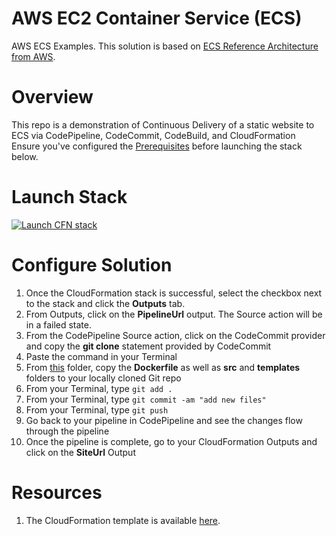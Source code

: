 # AWS EC2 Container Service (ECS)
AWS ECS Examples. This solution is based on [ECS Reference Architecture from AWS](https://github.com/awslabs/ecs-refarch-continuous-deployment).

# Overview
This repo is a demonstration of Continuous Delivery of a static website to ECS via CodePipeline, CodeCommit, CodeBuild, and CloudFormation Ensure you've configured the [Prerequisites](https://github.com/stelligent/devops-essentials/wiki/Prerequisites) before launching the stack below.

# Launch Stack

[![Launch CFN stack](https://s3.amazonaws.com/www.devopsessentialsaws.com/img/deploy-to-aws.png)](https://console.aws.amazon.com/cloudformation/home?region=us-east-1#cstack=sn%7Edevops-essentials-ecs%7Cturl%7Ehttps://s3.amazonaws.com/www.devopsessentialsaws.com/samples/ecs/pipeline.yml)

# Configure Solution

1. Once the CloudFormation stack is successful, select the checkbox next to the stack and click the <strong>Outputs</strong> tab. 
1. From Outputs, click on the **PipelineUrl** output. The Source action will be in a failed state.
1. From the CodePipeline Source action, click on the CodeCommit provider and copy the **git clone** statement provided by CodeCommit
1. Paste the command in your Terminal
1. From [this](../ecs) folder, copy the **Dockerfile** as well as **src** and **templates** folders to your locally cloned Git repo
1. From your Terminal, type `git add .`
1. From your Terminal, type `git commit -am "add new files"`
1. From your Terminal, type `git push`
1. Go back to your pipeline in CodePipeline and see the changes flow through the pipeline
1. Once the pipeline is complete, go to your CloudFormation Outputs and click on the **SiteUrl** Output

# Resources

1. The CloudFormation template is available [here](https://s3.amazonaws.com/www.devopsessentialsaws.com/samples/ecs/pipeline.yml).


